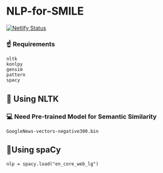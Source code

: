 # NLP-for-SMILE
[![Netlify Status](https://api.netlify.com/api/v1/badges/ce8e34f0-470a-40b5-ab24-de16a1df8c22/deploy-status)](https://app.netlify.com/sites/check-similarity/deploys)
### ☝️ Requirements
```
nltk
konlpy
gensim
pattern
spacy
```

## 🧩 Using NLTK
### 💻 Need Pre-trained Model for Semantic Similarity

`GoogleNews-vectors-negative300.bin`

## 🧩Using spaCy
`nlp = spacy.load("en_core_web_lg")`

